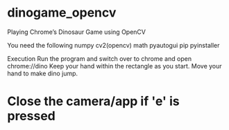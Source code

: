 # dinogame_opencv
Playing Chrome’s Dinosaur Game using OpenCV

You need the following
numpy
cv2(opencv)
math
pyautogui
pip
pyinstaller

Execution
Run the program and switch over to chrome and open chrome://dino
Keep your hand within the rectangle as you start. Move your hand to make dino jump.

 # Close the camera/app if 'e' is pressed
